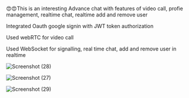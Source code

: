 😍😍This is an interesting Advance chat with features of video call, profie management, realtime chat, realtime add and remove user


Integrated Oauth google signin with JWT token authorization


Used webRTC for video call 


Used WebSocket for signalling, real time chat, add and remove user in realtime



![Screenshot (28)](https://github.com/panditshivammishra/MernChatApp/assets/109903290/656e6b81-d900-4bef-9978-95d7382943bd)



![Screenshot (27)](https://github.com/panditshivammishra/MernChatApp/assets/109903290/e30e25c5-dedf-4e3f-ad73-b3dce9168060)




![Screenshot (29)](https://github.com/panditshivammishra/MernChatApp/assets/109903290/a284c350-0333-4e89-bb11-690b97e990f1)



